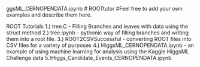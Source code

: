 ggsML_CERNOPENDATA.ipynb # ROOTtutor
#Feel free to add your own examples and describe them here.

ROOT Tutorials 
1.) tree.C - Filling Branches and leaves with data using the struct method
2.) tree.ipynb - pythonic way of filling branches and writing them into a root file.
3.) ROOT2CSVSuccessful - converting ROOT files into CSV files for a variety of purposes
4.) HiggsML_CERNOPENDATA.ipynb - an example of using machine learning for analysis using the Kaggle HiggsML Challenge data 
5.)Higgs_Candidate_Events_CERNOPENDATA.ipynb   
